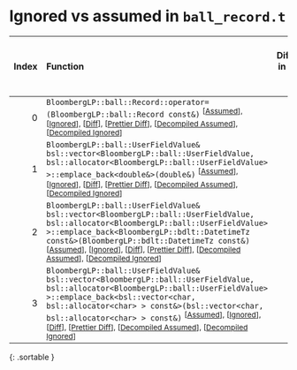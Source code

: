 # Ignored vs assumed in `ball_record.t`

<script src="../sorttable.js"></script>

|   Index | Function                                                                                                                                                                                                                                                                                                                                                                                                                                                                   |   Difference in number of lines |   Function size difference in bytes |   Number of lines in assumed build |   Number of bytes in assumed build |   Number of lines in ignored build | Number of bytes in ignored build   |
|--------:|:---------------------------------------------------------------------------------------------------------------------------------------------------------------------------------------------------------------------------------------------------------------------------------------------------------------------------------------------------------------------------------------------------------------------------------------------------------------------------|--------------------------------:|------------------------------------:|-----------------------------------:|-----------------------------------:|-----------------------------------:|:-----------------------------------|
|       0 | `BloombergLP::ball::Record::operator=(BloombergLP::ball::Record const&)` <sup>\[[Assumed](0-assume)\], \[[Ignored](0-none)\], \[[Diff](0.diff.html)\], \[[Prettier Diff](0-diff.html)\], \[[Decompiled Assumed](0-assume-decompiled.txt)\], \[[Decompiled Ignored](0-none-decompiled.txt)\]                                                                                                                                                                                |                              12 |                                  48 |                                 82 |                                320 |                                 70 | 272                                |
|       1 | `BloombergLP::ball::UserFieldValue& bsl::vector<BloombergLP::ball::UserFieldValue, bsl::allocator<BloombergLP::ball::UserFieldValue> >::emplace_back<double&>(double&)` <sup>\[[Assumed](1-assume)\], \[[Ignored](1-none)\], \[[Diff](1.diff.html)\], \[[Prettier Diff](1-diff.html)\], \[[Decompiled Assumed](1-assume-decompiled.txt)\], \[[Decompiled Ignored](1-none-decompiled.txt)\]                                                                                 |                             -98 |                                -336 |                                157 |                                592 |                                255 | 928                                |
|       2 | `BloombergLP::ball::UserFieldValue& bsl::vector<BloombergLP::ball::UserFieldValue, bsl::allocator<BloombergLP::ball::UserFieldValue> >::emplace_back<BloombergLP::bdlt::DatetimeTz const&>(BloombergLP::bdlt::DatetimeTz const&)` <sup>\[[Assumed](2-assume)\], \[[Ignored](2-none)\], \[[Diff](2.diff.html)\], \[[Prettier Diff](2-diff.html)\], \[[Decompiled Assumed](2-assume-decompiled.txt)\], \[[Decompiled Ignored](2-none-decompiled.txt)\]                       |                            -101 |                                -352 |                                203 |                                816 |                                304 | 1,168                              |
|       3 | `BloombergLP::ball::UserFieldValue& bsl::vector<BloombergLP::ball::UserFieldValue, bsl::allocator<BloombergLP::ball::UserFieldValue> >::emplace_back<bsl::vector<char, bsl::allocator<char> > const&>(bsl::vector<char, bsl::allocator<char> > const&)` <sup>\[[Assumed](3-assume)\], \[[Ignored](3-none)\], \[[Diff](3.diff.html)\], \[[Prettier Diff](3-diff.html)\], \[[Decompiled Assumed](3-assume-decompiled.txt)\], \[[Decompiled Ignored](3-none-decompiled.txt)\] |                            -103 |                                -336 |                                175 |                                656 |                                278 | 992                                |
{: .sortable }
